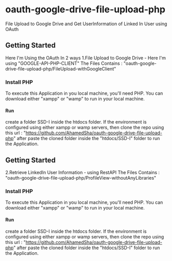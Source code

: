 # oauth-google-drive-file-upload-php
File Upload to Google Drive and Get UserInformation of Linked In User using OAuth

## Getting Started
Here I'm Using the OAuth In 2 ways
1.File Upload to Google Drive - Here I'm using "GOOGLE-API-PHP-CLIENT"
   The Files Contains :  "oauth-google-drive-file-upload-php/FileUpload-withGoogleClient"

### Install PHP
To execute this Application in you local machine, you'll need PHP.
You can download either "xampp" or "wamp" to run in your local machine.

#### Run
create a folder SSD-I inside the htdocs folder.
If the environment is configured using either xampp or wamp servers, then clone the repo using this url : "https://github.com/AhamedSha/oauth-google-drive-file-upload-php" after paste the cloned folder inside the "htdocs/SSD-I" folder to run the Application.


## Getting Started
2.Retrieve LinkedIn User Information - using RestAPI
    The Files Contains : "oauth-google-drive-file-upload-php/ProfileView-withoutAnyLibraries"
### Install PHP
To execute this Application in you local machine, you'll need PHP.
You can download either "xampp" or "wamp" to run in your local machine.

#### Run
create a folder SSD-I inside the htdocs folder.
If the environment is configured using either xampp or wamp servers, then clone the repo using this url : "https://github.com/AhamedSha/oauth-google-drive-file-upload-php" after paste the cloned folder inside the "htdocs/SSD-I" folder to run the Application.